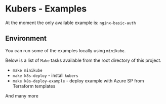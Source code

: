 # Kubers - Examples

At the moment the only available example is: `nginx-basic-auth`

## Environment
You can run some of the examples locally using `minikube`.

Below is a list of `Make` tasks available from the root directory of this project.

* `make minikube`
* `make k8s-deploy` - install `kubers`
* `make k8s-deploy-example` - deploy example with Azure SP from Terraform templates

And many more
